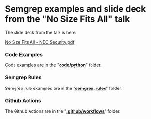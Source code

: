 # Semgrep examples and slide deck from the "No Size Fits All" talk

The slide deck from the talk is here:

[No Size Fits All - NDC Security.pdf](https://github.com/kamenskymic/nosizefitsall/blob/main/No%20Size%20Fits%20All%20-%20NDC%20Security.pdf)

### Code Examples

Code examples are in the "**[code/python](code/python/)**" folder.

### Semgrep Rules

Semgrep rule examples are in the "**[semgrep_rules](semgrep_rules/)**" folder.

### Github Actions

The Github Actions are in the "**[.github/workflows](.github/workflows/)**" folder.
